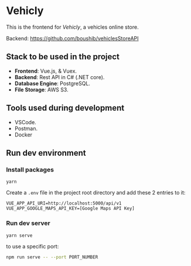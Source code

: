 # Vehicly

This is the frontend for _Vehicly_, a vehicles online store.

Backend: <https://github.com/boushib/vehiclesStoreAPI>

## Stack to be used in the project

- **Frontend**: Vue.js, & Vuex.
- **Backend**: Rest API in C# (.NET core).
- **Database Engine**: PostgreSQL.
- **File Storage**: AWS S3.

## Tools used during development

- VSCode.
- Postman.
- Docker

## Run dev environment

### Install packages

```text
yarn
```

Create a `.env` file in the project root directory and add these 2 entries to it:

```text
VUE_APP_API_URI=http://localhost:5000/api/v1
VUE_APP_GOOGLE_MAPS_API_KEY=[Google Maps API Key]
```

### Run dev server

```text
yarn serve
```

to use a specific port:

```bash
npm run serve -- --port PORT_NUMBER
```
